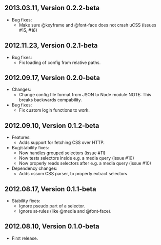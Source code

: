 ## 2013.03.11, Version 0.2.2-beta
*   Bug fixes:
    - Make sure @keyframe and @font-face does not crash uCSS (issues #15, #16)

## 2012.11.23, Version 0.2.1-beta
*   Bug fixes:
    - Fix loading of config from relative paths.

## 2012.09.17, Version 0.2.0-beta
*   Changes:
    - Change config file format from JSON to Node module
      NOTE: This breaks backwards compability.
*   Bug fixes:
    - Fix custom login functions to work.

## 2012.09.10, Version 0.1.2-beta

*   Features:
    - Adds support for fetching CSS over HTTP.
*   Bug/stability fixes:
    - Now handles grouped selectors (issue #11)
    - Now tests selectors inside e.g. a media query (issue #10)
    - Now properly reads selectors after e.g. a media query (issue #10)
*   Dependency changes:
    - Adds cssom CSS parser, to properly extract selectors

## 2012.08.17, Version 0.1.1-beta

*   Stability fixes:
    - Ignore pseudo part of a selector.
    - Ignore at-rules (like @media and @font-face).

## 2012.08.10, Version 0.1.0-beta

*   First release.